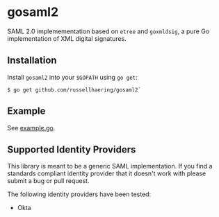 # gosaml2

SAML 2.0 implemementation based on `etree` and `goxmldsig`, a pure Go
implementation of XML digital signatures.

## Installation

Install `gosaml2` into your `$GOPATH` using `go get`:

```
$ go get github.com/russellhaering/gosaml2`
```

## Example

See [example.go](s2example/example.go).

## Supported Identity Providers

This library is meant to be a generic SAML implementation. If you find a
standards compliant identity provider that it doesn't work with please
submit a bug or pull request.

The following identity providers have been tested:

* Okta